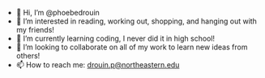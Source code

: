 - 👋 Hi, I’m @phoebedrouin
- 👀 I’m interested in reading, working out, shopping, and hanging out with my friends!
- 🌱 I’m currently learning coding, I never did it in high school!
- 💞️ I’m looking to collaborate on all of my work to learn new ideas from others!
- 📫 How to reach me: drouin.p@northeastern.edu

<!---
phoebedrouin/phoebedrouin is a ✨ special ✨ repository because its `README.md` (this file) appears on your GitHub profile.
You can click the Preview link to take a look at your changes.
--->



